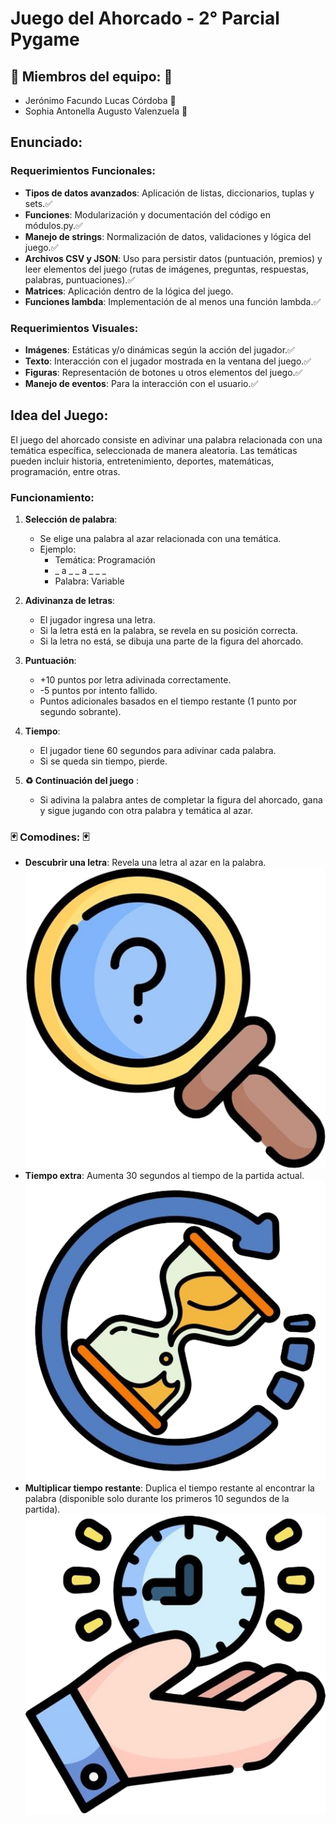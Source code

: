 # Juego del Ahorcado - 2° Parcial Pygame

## :ghost: Miembros del equipo: :ghost:
- Jerónimo Facundo Lucas Córdoba :man:
- Sophia Antonella Augusto Valenzuela :woman:

## Enunciado:
### Requerimientos Funcionales:
- **Tipos de datos avanzados**: Aplicación de listas, diccionarios, tuplas y sets.:white_check_mark:
- **Funciones**: Modularización y documentación del código en módulos.py.:white_check_mark:
- **Manejo de strings**: Normalización de datos, validaciones y lógica del juego.:white_check_mark:
- **Archivos CSV y JSON**: Uso para persistir datos (puntuación, premios) y leer elementos del juego (rutas de imágenes, preguntas, respuestas, palabras, puntuaciones).:white_check_mark:
- **Matrices**: Aplicación dentro de la lógica del juego.
- **Funciones lambda**: Implementación de al menos una función lambda.:white_check_mark:

### Requerimientos Visuales:
- **Imágenes**: Estáticas y/o dinámicas según la acción del jugador.:white_check_mark:
- **Texto**: Interacción con el jugador mostrada en la ventana del juego.:white_check_mark:
- **Figuras**: Representación de botones u otros elementos del juego.:white_check_mark:
- **Manejo de eventos**: Para la interacción con el usuario.:white_check_mark:

## Idea del Juego:
El juego del ahorcado consiste en adivinar una palabra relacionada con una temática específica, seleccionada de manera aleatoria. Las temáticas pueden incluir historia, entretenimiento, deportes, matemáticas, programación, entre otras.

### Funcionamiento:
1. **Selección de palabra**:
   - Se elige una palabra al azar relacionada con una temática.
   - Ejemplo:
     - Temática: Programación
     - _ a _ _ a _ _ _
     - Palabra: Variable

2. **Adivinanza de letras**:
   - El jugador ingresa una letra.
   - Si la letra está en la palabra, se revela en su posición correcta.
   - Si la letra no está, se dibuja una parte de la figura del ahorcado.

3. **Puntuación**:
   - +10 puntos por letra adivinada correctamente.
   - -5 puntos por intento fallido.
   - Puntos adicionales basados en el tiempo restante (1 punto por segundo sobrante).

4. **Tiempo**:
   - El jugador tiene 60 segundos para adivinar cada palabra.
   - Si se queda sin tiempo, pierde.

5. **:recycle: Continuación del juego** :
   - Si adivina la palabra antes de completar la figura del ahorcado, gana y sigue jugando con otra palabra y temática al azar.

### :black_joker: Comodines: :black_joker:
- **Descubrir una letra**: Revela una letra al azar en la palabra.
![](Adivinar_letra.jpg)
- **Tiempo extra**: Aumenta 30 segundos al tiempo de la partida actual.
![](Tiempo_extra.jpg)
- **Multiplicar tiempo restante**: Duplica el tiempo restante al encontrar la palabra (disponible solo durante los primeros 10 segundos de la partida).
![](Multiplicar_tiempo.jpg)
